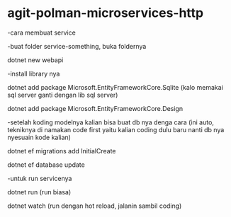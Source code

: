 # agit-polman-microservices-http


-cara membuat service

-buat folder service-something, buka foldernya

dotnet new webapi

-install library nya

dotnet add package Microsoft.EntityFrameworkCore.Sqlite (kalo memakai sql server ganti dengan lib sql server)

dotnet add package Microsoft.EntityFrameworkCore.Design

-setelah koding modelnya kalian bisa buat db nya denga cara (ini auto, tekniknya di namakan code first yaitu kalian coding dulu baru nanti db nya nyesuain kode kalian)

dotnet ef migrations add InitialCreate

dotnet ef database update

-untuk run servicenya

dotnet run (run biasa)

dotnet watch (run dengan hot reload, jalanin sambil coding)
